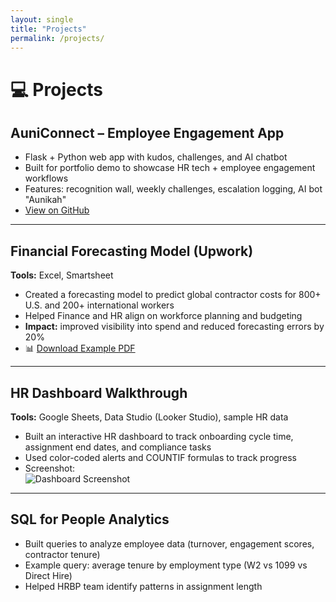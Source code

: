 ```yaml
---
layout: single
title: "Projects"
permalink: /projects/
---
```


# 💻 Projects  

## AuniConnect – Employee Engagement App  
- Flask + Python web app with kudos, challenges, and AI chatbot  
- Built for portfolio demo to showcase HR tech + employee engagement workflows  
- Features: recognition wall, weekly challenges, escalation logging, AI bot "Aunikah"  
- [View on GitHub](https://github.com/yourrepo/auniconnect)  

---

## Financial Forecasting Model (Upwork)  
**Tools:** Excel, Smartsheet  
- Created a forecasting model to predict global contractor costs for 800+ U.S. and 200+ international workers  
- Helped Finance and HR align on workforce planning and budgeting  
- **Impact:** improved visibility into spend and reduced forecasting errors by 20%  
- 📊 [Download Example PDF](../assets/financial-forecasting-sample.pdf)  

---

## HR Dashboard Walkthrough  
**Tools:** Google Sheets, Data Studio (Looker Studio), sample HR data  
- Built an interactive HR dashboard to track onboarding cycle time, assignment end dates, and compliance tasks  
- Used color-coded alerts and COUNTIF formulas to track progress  
- Screenshot:  
  ![Dashboard Screenshot](../assets/dashboard-sample.png)  

---

## SQL for People Analytics  
- Built queries to analyze employee data (turnover, engagement scores, contractor tenure)  
- Example query: average tenure by employment type (W2 vs 1099 vs Direct Hire)  
- Helped HRBP team identify patterns in assignment length  
